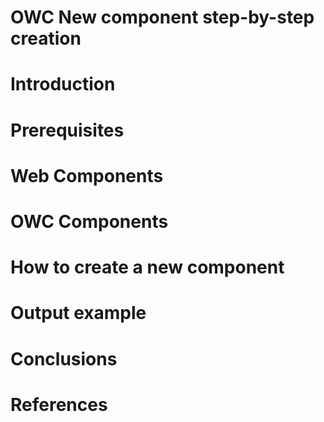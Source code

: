 OWC New component step-by-step creation
=========

# Introduction

# Prerequisites

# Web Components

# OWC Components

# How to create a new component

# Output example

# Conclusions

# References
